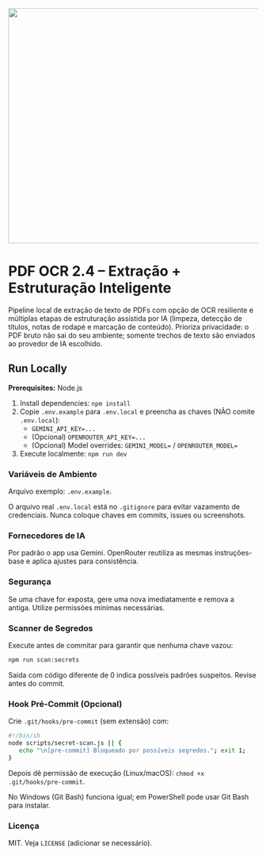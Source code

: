 <div align="center">
<img width="1200" height="475" alt="GHBanner" src="https://github.com/user-attachments/assets/0aa67016-6eaf-458a-adb2-6e31a0763ed6" />
</div>

# PDF OCR 2.4 – Extração + Estruturação Inteligente

Pipeline local de extração de texto de PDFs com opção de OCR resiliente e múltiplas etapas de estruturação assistida por IA (limpeza, detecção de títulos, notas de rodapé e marcação de conteúdo). Prioriza privacidade: o PDF bruto não sai do seu ambiente; somente trechos de texto são enviados ao provedor de IA escolhido.

## Run Locally

**Prerequisites:**  Node.js


1. Install dependencies:
   `npm install`
2. Copie `.env.example` para `.env.local` e preencha as chaves (NÃO comite `.env.local`):
   - `GEMINI_API_KEY=...`
   - (Opcional) `OPENROUTER_API_KEY=...`
   - (Opcional) Model overrides: `GEMINI_MODEL=` / `OPENROUTER_MODEL=`
3. Execute localmente:
   `npm run dev`

### Variáveis de Ambiente

Arquivo exemplo: `.env.example`.

O arquivo real `.env.local` está no `.gitignore` para evitar vazamento de credenciais. Nunca coloque chaves em commits, issues ou screenshots.

### Fornecedores de IA

Por padrão o app usa Gemini. OpenRouter reutiliza as mesmas instruções-base e aplica ajustes para consistência.

### Segurança

Se uma chave for exposta, gere uma nova imediatamente e remova a antiga. Utilize permissões mínimas necessárias.

### Scanner de Segredos

Execute antes de commitar para garantir que nenhuma chave vazou:

```bash
npm run scan:secrets
```

Saída com código diferente de 0 indica possíveis padrões suspeitos. Revise antes do commit.

### Hook Pré-Commit (Opcional)

Crie `.git/hooks/pre-commit` (sem extensão) com:

```bash
#!/bin/sh
node scripts/secret-scan.js || {
   echo "\n[pre-commit] Bloqueado por possíveis segredos."; exit 1;
}
```

Depois dê permissão de execução (Linux/macOS): `chmod +x .git/hooks/pre-commit`.

No Windows (Git Bash) funciona igual; em PowerShell pode usar Git Bash para instalar.

### Licença

MIT. Veja `LICENSE` (adicionar se necessário).
